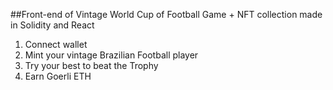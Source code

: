 ##Front-end of Vintage World Cup of Football Game + NFT collection made in Solidity and React

1. Connect wallet
2. Mint your vintage Brazilian Football player
3. Try your best to beat the Trophy 
5. Earn Goerli ETH